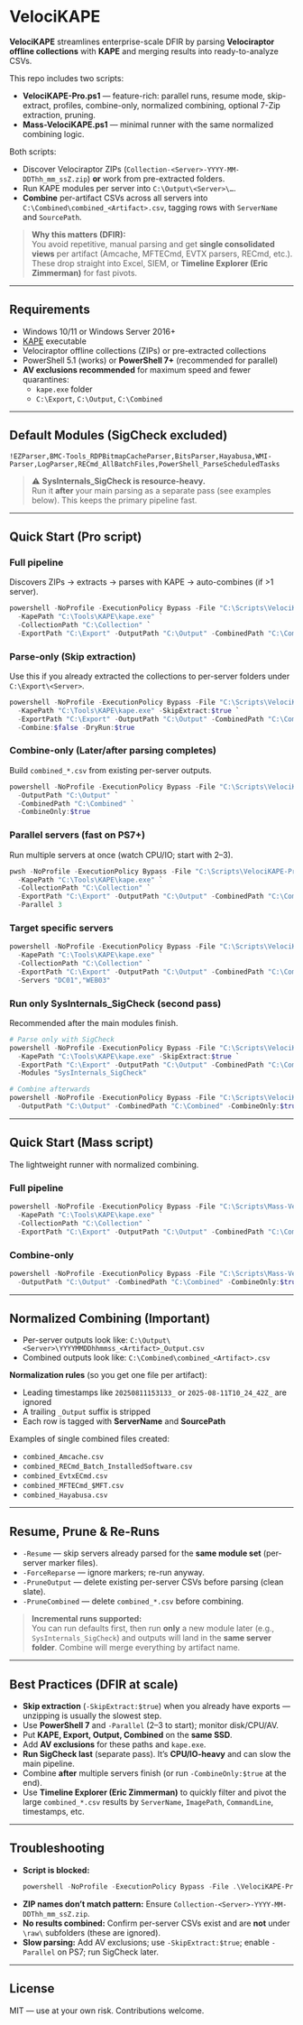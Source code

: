 # VelociKAPE

**VelociKAPE** streamlines enterprise-scale DFIR by parsing **Velociraptor offline collections** with **KAPE** and merging results into ready-to-analyze CSVs.

This repo includes two scripts:

- **VelociKAPE-Pro.ps1** — feature-rich: parallel runs, resume mode, skip-extract, profiles, combine-only, normalized combining, optional 7-Zip extraction, pruning.
- **Mass-VelociKAPE.ps1** — minimal runner with the same normalized combining logic.

Both scripts:
- Discover Velociraptor ZIPs (`Collection-<Server>-YYYY-MM-DDThh_mm_ssZ.zip`) **or** work from pre-extracted folders.
- Run KAPE modules per server into `C:\Output\<Server>\…`.
- **Combine** per-artifact CSVs across all servers into `C:\Combined\combined_<Artifact>.csv`, tagging rows with `ServerName` and `SourcePath`.

> **Why this matters (DFIR):**  
> You avoid repetitive, manual parsing and get **single consolidated views** per artifact (Amcache, MFTECmd, EVTX parsers, RECmd, etc.). These drop straight into Excel, SIEM, or **Timeline Explorer (Eric Zimmerman)** for fast pivots.

---

## Requirements

- Windows 10/11 or Windows Server 2016+
- [KAPE](https://www.kroll.com/en/services/cyber-risk/incident-response-litigation-support/kroll-artifact-parser-extractor-kape) executable
- Velociraptor offline collections (ZIPs) or pre-extracted collections
- PowerShell 5.1 (works) or **PowerShell 7+** (recommended for parallel)
- **AV exclusions recommended** for maximum speed and fewer quarantines:
  - `kape.exe` folder
  - `C:\Export`, `C:\Output`, `C:\Combined`

---

## Default Modules (SigCheck excluded)

```text
!EZParser,BMC-Tools_RDPBitmapCacheParser,BitsParser,Hayabusa,WMI-Parser,LogParser,RECmd_AllBatchFiles,PowerShell_ParseScheduledTasks
```

> ⚠️ **SysInternals_SigCheck is resource-heavy.**  
> Run it **after** your main parsing as a separate pass (see examples below). This keeps the primary pipeline fast.

---

## Quick Start (Pro script)

### Full pipeline  
Discovers ZIPs → extracts → parses with KAPE → auto-combines (if >1 server).

```powershell
powershell -NoProfile -ExecutionPolicy Bypass -File "C:\Scripts\VelociKAPE-Pro.ps1" `
  -KapePath "C:\Tools\KAPE\kape.exe" `
  -CollectionPath "C:\Collection" `
  -ExportPath "C:\Export" -OutputPath "C:\Output" -CombinedPath "C:\Combined"
```

### Parse-only (Skip extraction)
Use this if you already extracted the collections to per-server folders under `C:\Export\<Server>`.

```powershell
powershell -NoProfile -ExecutionPolicy Bypass -File "C:\Scripts\VelociKAPE-Pro.ps1" `
  -KapePath "C:\Tools\KAPE\kape.exe" -SkipExtract:$true `
  -ExportPath "C:\Export" -OutputPath "C:\Output" -CombinedPath "C:\Combined" `
  -Combine:$false -DryRun:$true
```

### Combine-only (Later/after parsing completes)
Build `combined_*.csv` from existing per-server outputs.

```powershell
powershell -NoProfile -ExecutionPolicy Bypass -File "C:\Scripts\VelociKAPE-Pro.ps1" `
  -OutputPath "C:\Output" `
  -CombinedPath "C:\Combined" `
  -CombineOnly:$true
```

### Parallel servers (fast on PS7+)
Run multiple servers at once (watch CPU/IO; start with 2–3).

```powershell
pwsh -NoProfile -ExecutionPolicy Bypass -File "C:\Scripts\VelociKAPE-Pro.ps1" `
  -KapePath "C:\Tools\KAPE\kape.exe" `
  -CollectionPath "C:\Collection" `
  -ExportPath "C:\Export" -OutputPath "C:\Output" -CombinedPath "C:\Combined" `
  -Parallel 3
```

### Target specific servers
```powershell
powershell -NoProfile -ExecutionPolicy Bypass -File "C:\Scripts\VelociKAPE-Pro.ps1" `
  -KapePath "C:\Tools\KAPE\kape.exe" `
  -CollectionPath "C:\Collection" `
  -ExportPath "C:\Export" -OutputPath "C:\Output" -CombinedPath "C:\Combined" `
  -Servers "DC01","WEB03"
```

### Run **only** SysInternals_SigCheck (second pass)
Recommended after the main modules finish.

```powershell
# Parse only with SigCheck
powershell -NoProfile -ExecutionPolicy Bypass -File "C:\Scripts\VelociKAPE-Pro.ps1" `
  -KapePath "C:\Tools\KAPE\kape.exe" -SkipExtract:$true `
  -ExportPath "C:\Export" -OutputPath "C:\Output" -CombinedPath "C:\Combined" `
  -Modules "SysInternals_SigCheck"

# Combine afterwards
powershell -NoProfile -ExecutionPolicy Bypass -File "C:\Scripts\VelociKAPE-Pro.ps1" `
  -OutputPath "C:\Output" -CombinedPath "C:\Combined" -CombineOnly:$true
```

---

## Quick Start (Mass script)

The lightweight runner with normalized combining.

### Full pipeline
```powershell
powershell -NoProfile -ExecutionPolicy Bypass -File "C:\Scripts\Mass-VelociKAPE.ps1" `
  -KapePath "C:\Tools\KAPE\kape.exe" `
  -CollectionPath "C:\Collection" `
  -ExportPath "C:\Export" -OutputPath "C:\Output" -CombinedPath "C:\Combined"
```

### Combine-only
```powershell
powershell -NoProfile -ExecutionPolicy Bypass -File "C:\Scripts\Mass-VelociKAPE.ps1" `
  -OutputPath "C:\Output" -CombinedPath "C:\Combined" -CombineOnly:$true
```

---

## Normalized Combining (Important)

- Per-server outputs look like: `C:\Output\<Server>\YYYYMMDDhhmmss_<Artifact>_Output.csv`
- Combined outputs look like: `C:\Combined\combined_<Artifact>.csv`

**Normalization rules** (so you get one file per artifact):
- Leading timestamps like `20250811153133_` or `2025-08-11T10_24_42Z_` are ignored
- A trailing `_Output` suffix is stripped
- Each row is tagged with **ServerName** and **SourcePath**

Examples of single combined files created:
- `combined_Amcache.csv`
- `combined_RECmd_Batch_InstalledSoftware.csv`
- `combined_EvtxECmd.csv`
- `combined_MFTECmd_$MFT.csv`
- `combined_Hayabusa.csv`

---

## Resume, Prune & Re-Runs

- `-Resume` — skip servers already parsed for the **same module set** (per-server marker files).
- `-ForceReparse` — ignore markers; re-run anyway.
- `-PruneOutput` — delete existing per-server CSVs before parsing (clean slate).
- `-PruneCombined` — delete `combined_*.csv` before combining.

> **Incremental runs supported:**  
> You can run defaults first, then run **only** a new module later (e.g., `SysInternals_SigCheck`) and outputs will land in the **same server folder**. Combine will merge everything by artifact name.

---

## Best Practices (DFIR at scale)

- **Skip extraction** (`-SkipExtract:$true`) when you already have exports — unzipping is usually the slowest step.
- Use **PowerShell 7** and `-Parallel` (2–3 to start); monitor disk/CPU/AV.
- Put **KAPE, Export, Output, Combined** on the **same SSD**.
- Add **AV exclusions** for these paths and `kape.exe`.
- **Run SigCheck last** (separate pass). It’s **CPU/IO-heavy** and can slow the main pipeline.
- Combine **after** multiple servers finish (or run `-CombineOnly:$true` at the end).
- Use **Timeline Explorer (Eric Zimmerman)** to quickly filter and pivot the large `combined_*.csv` results by `ServerName`, `ImagePath`, `CommandLine`, timestamps, etc.

---

## Troubleshooting

- **Script is blocked:**  
  ```powershell
  powershell -NoProfile -ExecutionPolicy Bypass -File .\VelociKAPE-Pro.ps1 -Help
  ```
- **ZIP names don’t match pattern:** Ensure `Collection-<Server>-YYYY-MM-DDThh_mm_ssZ.zip`.
- **No results combined:** Confirm per-server CSVs exist and are **not** under `\raw\` subfolders (these are ignored).
- **Slow parsing:** Add AV exclusions; use `-SkipExtract:$true`; enable `-Parallel` on PS7; run SigCheck later.

---

## License

MIT — use at your own risk. Contributions welcome.
